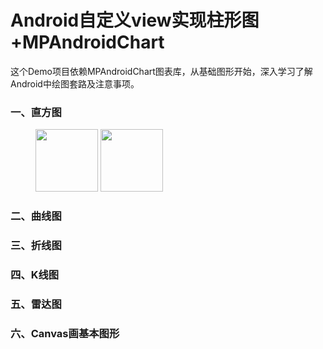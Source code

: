 # Android自定义view实现柱形图+MPAndroidChart
这个Demo项目依赖MPAndroidChart图表库，从基础图形开始，深入学习了解Android中绘图套路及注意事项。

### 一、直方图
<figure class="half">
 <img src="https://github.com/lvwe/AndroidCharts/blob/master/raw/chart01.PNG" width="100">
  <img src="https://github.com/lvwe/AndroidCharts/blob/master/raw/chart02.png" width="100">
</figure>

### 二、曲线图

### 三、折线图

### 四、K线图

### 五、雷达图

### 六、Canvas画基本图形
